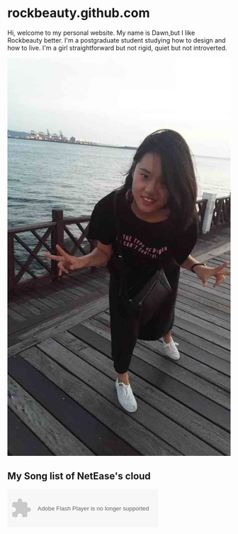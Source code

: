 # rockbeauty.github.com
Hi, welcome to my personal website. My name is Dawn,but I like Rockbeauty better. I'm a postgraduate student studying how to design and how to live. I'm a girl straightforward but not rigid, quiet but not introverted.

![Image](https://github.com/Rockbeauty/rockbeauty.github.com/blob/master/my%20photo.jpg)

## My Song list of NetEase's cloud
<object width="340" height="86" data="http://music.163.com/style/swf/widget.swf?sid=562759024&type=2&auto=0&width=320&height=66" type="application/x-shockwave-flash"></object> 

